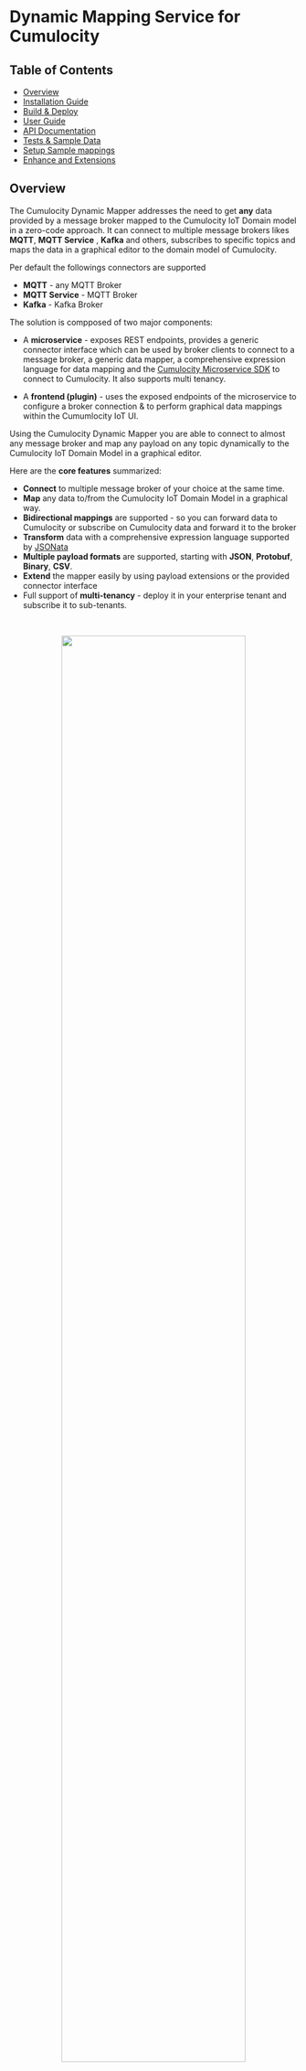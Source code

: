 # Dynamic Mapping Service for Cumulocity

## Table of Contents
- [Overview](#overview)
- [Installation Guide ](#installation-guide)
- [Build & Deploy](#build--deploy)
- [User Guide](#user-guide)
- [API Documentation](#api-documentation)
- [Tests & Sample Data](#tests--sample-data)
- [Setup Sample mappings](#setup-sample-mappings)
- [Enhance and Extensions](#enhance-and-extensions)

## Overview

The Cumulocity Dynamic Mapper addresses the need to get **any** data provided by a message broker mapped to the Cumulocity IoT Domain model in a zero-code approach.
It can connect to multiple message brokers likes **MQTT**, **MQTT Service** , **Kafka** and others, subscribes to specific topics and maps the data in a graphical editor to the domain model of Cumulocity.

Per default the followings connectors are supported
* **MQTT** - any MQTT Broker
* **MQTT Service** - MQTT Broker 
* **Kafka** - Kafka Broker

The solution is compposed of two major components:

* A **microservice** - exposes REST endpoints, provides a generic connector interface which can be used by broker clients to
connect to a message broker, a generic data mapper, a comprehensive expression language for data mapping and the
[Cumulocity Microservice SDK](https://cumulocity.com/guides/microservice-sdk/introduction/) to connect to Cumulocity. It also supports multi tenancy.

* A **frontend (plugin)** - uses the exposed endpoints of the microservice to configure a broker connection & to perform 
graphical data mappings within the Cumumlocity IoT UI.

Using the Cumulocity Dynamic Mapper you are able to connect to almost any message broker and map any payload on any topic dynamically to
the Cumulocity IoT Domain Model in a graphical editor.

Here are the **core features** summarized:

* **Connect** to multiple message broker of your choice at the same time.
* **Map** any data to/from the Cumulocity IoT Domain Model in a graphical way.
* **Bidirectional mappings** are supported - so you can forward data to Cumulocity or subscribe on Cumulocity data and forward it to the broker
* **Transform** data with a comprehensive expression language supported by [JSONata](https://jsonata.org/) 
* **Multiple payload formats** are supported, starting with **JSON**, **Protobuf**, **Binary**, **CSV**.
* **Extend**  the mapper easily by using payload extensions or the provided connector interface
* Full support of **multi-tenancy** - deploy it in your enterprise tenant and subscribe it to sub-tenants.

<br/>
<p align="center">
<img src="resources/image/Dynamic_Mapper_Mapper.jpg"  style="width: 80%;" />
</p>
<br/>

### Architecture
The architecture of the components consists of the following components:

<p align="center">
<img src="resources/image/Dynamic_Mapper_Architecture.png"  style="width: 100%;" />
</p>
<br/>
The light blue components are part of this project which are:

* three default connectors for..
  * **MQTT client** - using [hivemq-mqtt-client](https://github.com/hivemq/hivemq-mqtt-client) to connect and subscribe to MQTT brokers
  * **MQTT Service client** - using hivemq-mqtt-client to connect to MQTT Service
  * **Kafka connector** - to connect to Kafka brokers
* **Data mapper** - handling of received messages via connector and mapping them to a target data format for Cumulocity IoT. 
Also includes an expression runtime [JSONata](https://jsonata.org) to execute expressions
* **C8Y client** - implements part of the Cumulocity IoT REST API to integrate data
* **REST endpoints** - custom endpoints which are used by the MQTT Frontend or can be used to add mappings programmatically
* **Mapper frontend** - A plugin for Cumulocity IoT to provide an UI for MQTT Configuration & Data Mapping

> **Please Note:** When using MQTT or any other Message Broker beside MQTT Service you need to provide this broker available yourself to use the Dynamic Mapper.

The mapper processes messages in both directions:
1. `INBOUND`: from Message Broker to C8Y
2. `OUTBOUND`: from C8Y to Message Broker

The Dynamic Mapper can be deployed as a **multi tenant microservice** which means you can deploy it once in your enterprise tenant and subscribe additional tenants using the same hardware resources.
It is also implemented to support **multiple broker connections** at the same time. So you can combine multiple message brokers sharing the same mappings.
This implies of course that all of them use the same topic structure and payload otherwise the mappings will fail.

### Known Limitation and Disclaimer

As we already have a very good C8Y API coverage for mapping not all complex cases might be supported. Currently, the 
following Mappings are supported:

* inventory
* events
* measurements
* alarms
* operations (outbound to devices)

A mapping is defined of mapping properties and substitutions. The substitutions are mapping rules copying date from the incoming payload to the payload in the target system. These substitutions are defined using the standard JSONata as JSONata expressions. These JSONata expressions are evaluated in two different libraries:
1. `dynamic-mapping-ui`: (nodejs) [npmjs JSONata](https://www.npmjs.com/package/jsonata) and
2. `dynamic-mapping-service` (java): [JSONata4Java](https://github.com/IBM/JSONata4Java)
Please be aware that slight in differences in the evaluation of these expressions exist.

Differences in more advanced expressions can occur. Please test your expressions before you use advanced elements.

### Contribution
> **Pull Requests adding connectors, mappings for other data formats or additional functionally are welcomed!**

## Installation Guide

### Prerequisites

In your Cumulocity IoT Tenant you must have the **microservice** feature subscribed. Per default this feature is not
available and must be provided by administrators of the instance you are using.

Make sure to use a user with admin privileges in your Tenant.

### Installation

You need to install two components to your Cumulocity IoT Tenant:

1. microservice - (Java)
2. web app plugin - (angular/Cumulocity WebSDK)

Both are provided as binaries in [releases](https://github.com/SoftwareAG/cumulocity-generic-mqtt-agent/releases). Download 
the binaries from the latest release and upload them to your Cumulocity IoT Tenant.

#### Microservice

In your Enterprise Tenant or Tenant navigate to "Administration" App, go to "Ecosystem" -> "Microservices" and click on "Add Microservice" on the top right.

Select the `dynamic-mapping-service.zip`.
Make sure that you subscribe the microservice to your tenant when prompted

#### Web app plugin

#### Community store

The Web App Plugin is part of the community plugins and should be available directly in your Tenant under
"Administration" -> "Ecosystem" -> "Extensions". Just click on "dynamic-mapping" and click on "install plugin".

> **_NOTE:_** We need to clone the Administration app to add the plugin to it

After successful upload go to "All Applications" and click on "Add Application". Select "Duplicate existing application" and afterward "Administration".

<p align="center">
<img src="resources/image/Generic_Mapping_DuplicateApp.png" style="width: 40%;" />
</p>
<br/>

Now select the cloned Administration App and go to the "Plugin" Tab. Click on "Install Plugin" and select "MQTT configuration plugin"

<p align="center">
<img src="resources/image/Generic_Mapping_PluginInstalled.png" style="width: 50%;" />
</p>
<br/>

#### Manual
If you made changes or your want to upload the plugin manually you can do that by following these steps:

1. In "Administration" App go to "Ecosystem" -> "Packages" and click on "Add Application" on the top right.
2. Select `dynamic-mapping-ui.zip` and wait until it is uploaded.

Follow the steps from the point above to assign the plugin to your Administration App.

## Build & Deploy

### Prerequisites
Make sure that [Docker](https://www.docker.com/), [Apache Maven](https://maven.apache.org/) and [Node.js](https://nodejs.org/) are installed and running on your computer.

### Backend - Microservice
Run `mvn clean package` in folder `dynamic-mapping-service` to build the Microservice which will create a ZIP archive you can upload to Cumulocity.
Just deploy the ZIP to the Cumulocity Tenant like described [here](https://cumulocity.com/guides/users-guide/administration/#uploading-microservices).

### Frontend - Plugin
Run `npm run build` in folder `dynamic-mapping-ui` to build the Front End (plugin) for the Administration which will build a plugin.
Run `npm run deploy` in folder `dynamic-mapping-ui` to deploy the Front End (plugin) to your Cumulocity tenant.
The Frontend is build as [Cumulocity plugin](https://cumulocity.com/guides/web/tutorials/#add-a-custom-widget-with-plugin).

## User Guide

### Permissions
The solution differentiates between two different roles:
1. `ROLE_MAPPING_ADMIN`: can use/access all tabs, including **Configuration**, **Processor Extension**. In addition, the relevant endpoints in `MappingRestController`:

   1.1. `POST /configuration/connection`

   1.2. `POST /configuration/service`

   1.3 `DELETE /extension/{extensionName}`

   are accessible.
2. `ROLE_MAPPING_CREATE`: can't use/access tabs **Configuration**, **Processor Extension**.

The two roles have to be assigned in the Web UI **Adminisitration**, see [here](https://cumulocity.com/guides/users-guide/administration/#managing-permissions).

The available tabs for `ROLE_MAPPING_ADMIN` are as follows:
![ROLE_MAPPING_ADMIN](./resources/image/Generic_Mapping_UI_AdminRole_Tabs.png)

The available tabs for `ROLE_MAPPING_CREATE` are as follows:
![ROLE_MAPPING_CREATE](./resources/image/Generic_Mapping_UI_CreateRole_Tabs.png)

### Configuration connector to broker

The configurations are persisted as tenant options in the Cumulocity Tenant and can be manged using the following UI.\
The table of configured connectors to different brokers can be:
* deleted
* enabled / disabled
* updated / copied

<p align="center">
<img src="resources/image/Generic_Mapping_Connector_Overview.png"  style="width: 70%;" />
</p>
<br/>

Furthermore, new connectors can be added. The UI is shown on the following screenshot. In the modal dialog you have to first select the type of connector. Currently we support the following connectors:
* MQTT:  supports connections to MQTT version 3.1.1 over websocket and tcp
* MQTT Service: this connector is a special case of the MQTT connector, to connect to the Cumulocity MQTT Service
* Kafka: is an initial implementation for connecting to Kafka brokers. It is expected that the implementation of the connector has to be adapted to the specific needs of your project. This applies to configuration for security, transactions, key and payload serialization ( currently StringSerializer)...

The configuration properties are dynamically adapted to the configuration parameter for the chosen connector type:

<p align="center">
<img src="resources/image/Generic_Mapping_Connector_Edit.png"  style="width: 70%;" />
</p>
<br/>

The settings for the Kafka connector can be seen on the following screenshot:

<p align="center">
<img src="resources/image/Generic_Mapping_Connector_Edit.png"  style="width: 70%;" />
</p>
<br/>


When you add or change a connection configuration it happens very often that the parameter are incorrect and the connection fails. In this case the connection to the MQTT broker cannot be established and the reason is not known. To identify the incorrect parameter you can follows the error messages in the connections logs on the same UI:
<p align="center">
<img src="resources/image/Generic_Mapping_Connector_Monitoring.png"  style="width: 70%;" />
</p>
<br/>

### Definition and Activation of  mappings

#### Table of mappings

Once the connection to a broker is configured and successfully enabled you can start defining mappings. The mappings table is the entry point for:
1. Creating new mappings: Press button `Add mapping`
2. Updating existing mapping: Press the pencil in the row of the relevant mapping
3. Deleting existing mapping: Press the "-" icon in the row of the relevant mapping to delete an existing mappings
4. Importing new mappings
5. Exporting defined mappings

To change a mapping it has to be deactivated.After changes are made the mapping needs to be activated again. The updated version of the mapping is deployed automatically and applied immediately when new messages are sent to the configure mapping topic.

#### Define mappings from source to target format (Cumulocity REST format)

Mappings are persisted as Managed Objects and can be easily changed, deleted or migrated.

##### Expression Language

In addition to using plain properties of the source payload, you can apply functions on the payload properties. This covers a scenario where a device name should be a combination of a generic name and an external device Id.
Complex mapping expressions are supported by using [JSONata](https://jsonata.org). \
In this case the following function could be used:
```$join([device_name, id])```. 

Further example for JSONata expressions are:
* to convert a UNIX timestamp to ISO date format use:
      <code>$fromMillis($number(deviceTimestamp))</code>
* to join substring starting at position 5 of property <code>txt</code> with device
      identifier use: <code>$join([$substring(txt,5), "-", id])</code>

>**_NOTE:_**
> * escape properties with special characters with <code>`</code>. The property
        <code>customer-1</code> becomes <code>`customer-1`</code>
> * function chaining using <code>~></code> is not supported, instead use function
        notation. The expression <code>Account.Product.(Price * Quantity) ~> $sum()</code>
        becomes <code>$sum(Account.Product.(Price * Quantity))</code>

#### Wizard to define a mapping

Creation of the new mapping starts by pressing `Add Mapping`. On the next modal UI you can choose the mapping type depending on the structure of your payload. Currently there is support for:
1. `JSON`: if your payload is in JSON format
1. `FLAT_FILE`: if your payload is in a CSV format
1. `GENERIC_BINARY`: if your payload is in HEX format
1. `PROTOBUF_STATIC`: if your payload is a serialized protobuf message
1. `PROCESSOR_EXTENSION`: if you want to process the message yourself, by registering a processor extension


<p align="center">
<img src="resources/image/Generic_Mapping_AddMapping.png"  style="width: 70%;" />
</p>
<br/>

The wizard to define a mapping consists of the steps:

1. Select the type of mapping:
* `JSON`
* `FLAT_FILE`
* `GENERIC_BINARY`
* `PROTOBUF_STATIC`
* `PROCESSOR_EXTENSION`
___
  **NOTE:**
Payload for ```FLAT_FILE``` and ```GENERIC_BINARY``` are wrapped.
For example for a flat file messages:

```
{
  "message": "oil,100,1666863595",
}
```
You can use the JSONata function ```$split(str, separator)``` for splitting the payload, e.g:
```
$split(message,",")[1]
```
splits the payload and return the second field: ```100```.

And for the binary payload is encoded as hex string:
```
{
  "message": "0x575",
}
```
Using appropriate JSONata expression you can parse the payload:
```
$number(message) & " C"
```

> **Please Note:** Currently this works only with a pached version of the [JSONata library](https://github.com/IBM/JSONata4Java)  due to the missing support for hexadecimal number in the current in the original version. The original implementation of the `$number()` function only works for decimal numbers. An [issue](https://github.com/IBM/JSONata4Java/issues/305) is pending for resolution.
The JSONata function `$parseInteger()` is not supported by [JSONata library](https://github.com/IBM/JSONata4Java) and can't be used.

___

1. Define the properties of the topic and API to be used
2. Define the templates for the source and target, in JSON format. The source payload can be in any custom JSON format. the target format has to follow the schemsa for Alarm, Events, Measurements or Inventory, [see Cumulocity OpenAPI](https://cumulocity.com/api/).
3. Test the mapping by applying the transformation and send the result to a test device.

##### Define topic properties

In the first wizard step properties for the topic are defined.
<p align="center">
<img src="resources/image/Generic_Mapping_TopicDefinition.png"  style="width: 70%;" />
</p>
<br/>

For the mappings we differentiate between a **subscription topic** and a **template topic**:

For outbound mappings the properties are slightly different. Most important are the properties:
1. `filterOutbound`: The Filter Outbound can contain one fragment name to associate a
                      mapping to a Cumulocity MEAO. If the Cumulocity MEAO contains this fragment, the mapping is
                      applied.
2. `publishTopic`: MQTT topic to publish outbound messages to.

<p align="center">
<img src="resources/image/Generic_Mapping_TopicDefinition_Outbound.png"  style="width: 70%;" />
</p>
<br/>

For an outbound mapping to be applied two conditions have to be fulfilled: 
1. the Cumulocity MEAO message has to have a fragment that is defined in property `filterOutbound`
2. for the device a Notification 2.0 subscription has to be created. This is done using the following dialog:
<p align="center">
<img src="resources/image/Generic_Mapping_MappingTemplate_Outbound_subscription.png"  style="width: 70%;" />
</p>
<br/>

##### Subscription Topic

This is the topic which is actually subscribed on in the broker. It can contain wildcards, either single level "+" or multilevel "#".
This must be supported by the configured message broker.
>**_NOTE:_** Multi-level wildcards can only appear at the end of topic. The topic "/device/#/west" is not valid.
Examples of valid topics are: "device/#", "device/data/#", "device/12345/data" etc.

##### Mapping Topic

The template topic is the key of the persisted mapping. The main difference to the subscription topic is that
a template topic can have a path behind the wildcard for the reason as we can receive multiple topics on a wildcard which might be mapped differently.\
Examples are: "device/+/data, "device/express/+", "device/+"\
In order to use sample data instead of the wildcard you can add a Mapping Topic Sample, which must have the same structure, i.e. same level in the topic and when explicit name are used at a topic level in the Mapping Topic they must exactly be the same in the Mapping Topic Sample.
The levels of the Mapping Topic are split and added to the payload:
```
  "_TOPIC_LEVEL_": [
    "device",
    "express",
    "berlin_01"
  ]
```
The entries in the ```_TOPIC_LEVEL_``` can be used to resolve the external device identifier to the internal Cumulocity Id.
The additional property ```_TOPIC_LEVEL_``` is added to the source template shown in the next wizard step. It must not be deleted when editing the JSON source template.

##### Snooping payloads on source topic

Very often you want to use the payloads of existing JSON messages as a sample to define the source template. This can be achieved by listening and recording - **snooping** - messages on a topic.

In order to record JSON payloads on the defined topic a subscription records the payloads and saves them for later use in a source template.

The snooping process goes through the steps **ENABLED** -> **STARTED** -> **STOPPED**.

If a payload is found the status moves to **STARTED**. This is indicated in the last column of the mapping table, where the number of payloads snooped so far is shown.

##### Enable snooping payloads on source topic

To enable snooping select ```ENABLED``` in the drop down as shown in the screenshot below. This starts the snooping process and the microservice subscribes to the related topic and records the received payloads.


<p align="center">
<img src="resources/image/Generic_Mapping_EnableSnooping.png"  style="width: 70%;" />
</p>
<br/>

##### Map Device Identifier

Connected devices send their data using an external device identifier, e.g. IMEI, serial number, ... In this case the external id has to be used for looking to the device id used by Cumulocity. To achieve this the entries in the ```_TOPIC_LEVEL_``` can be used to resolve the external device identifier to an internal Cumulocity id. When a payload from this device arrives at runtime the external id is used to lookup the corresponding internal Cumulocity id with the help of a external id type.


##### Define templates and substitutions for source and target payload

In the second wizard step, shown on the screenshot below the mapping is further defined:
1. Editing the source template directly
2. Editing the target template directly


<p align="center">
<img src="resources/image/Generic_Mapping_MappingTemplate.png"  style="width: 70%;" />
</p>
<br/>

In order to define a substitution (a substitution substitutes values in the target payload with values extracted at runtime from the source payload), the UI offers the following feaoptionstures:
1. Add new substitution by pressing button "Add substitution". Further details for the substitution can be defined in the next modal dialog. See as well the next paragraph.
2. Update an existing substitution, by selecting the substitution in the table of substitutions in the lower section of the wizard. Then press button  "Update substitution" 
3. Delete an existing substitution, by pressing the button with the red minus

<p align="center">
<img src="resources/image/Generic_Mapping_MappingTemplate_annnotated.png"  style="width: 70%;" />
</p>
<br/>

To define a new substitution the following steps have to be performed:
1. Select a property in the source JSON payload by click on the respective property. Then the JSONpath is appears in the field with the label ```Evaluate Expression on Source```
1. Select a property in the target JSON payload by click on the respective property. Then the JSONpath is appears in the field with the label ```Evaluate Expression on Target```
>**_NOTE:_** Use the same <a href="https://jsonata.org" target="_blank">JSONata</a>
              expressions as in the source template. In addition you can use <code>$</code> to merge the 
              result of the source expression with the existing target template. Special care is 
              required since this can overwrite mandatory Cumulocity attributes, e.g. <code>source.id</code>.  This can result in API calls that are rejected by the Cumulocity backend!

3. Press the button "Add substitution". In the next modal dialog the following details can be specified:
   1. Select option ```Expand Array``` if the result of the source expression is an array and you want to generate any of the following substitutions:
      * ```multi-device-single-value```
      * ```multi-device-multi-value```
      * ```single-device-multi-value```\
  Otherwise an extracted array is treated as a single value, see [Different type of substitutions](#different-type-of-substitutions).
   1. Select option ```Resolve to externalId``` if you want to resolve system Cumulocity Id to externalId using externalIdType. This can only be used for OUTBOUND mappings.
   1. Select a ```Reapir Strategy``` that determines how the mapping is applied:
      *  ```DEFAULT```: Map the extracted values to the attribute addressed on right side
      *  ```USE_FIRST_VALUE_OF_ARRAY```: When the left side of the mapping returns an array, only use the 1. item in the array and map this to the right side
      *  ```USE_LAST_VALUE_OF_ARRAY```: When the left side of the mapping returns an array, only use the last item in the array and map this to the right side
      *  ```REMOVE_IF_MISSING```: When the left side of the mapping returns no result (not NULL), then delete the attribute (that is addressed in mapping) in the target on the right side. This avoids empty attribute, e.d. ```airsensor: undefined```
      *  ```REMOVE_IF_NULL```: When the left side of the mapping returns ```null```, then delete the attribute (that is addressed in mapping) in the target on the right side. This avoids empty attribute, e.d. ```airsensor: undefined```
<p align="center">
<img src="resources/image/Generic_Mapping_MappingTemplate_EditModal.png"  style="width: 70%;" />
</p>
<br/>

>**_NOTE:_** When adding a new substitution the following two consistency rules are checked:
>1. Does another substitution for the same target property exist? If so, a modal dialog appears and asks the user for confirmation to overwrite the existing substitution.
>2. If the new substitution defines the device identifier, it is checked if another substitution already withe the same property exists. If so, a modal dialog appears and asks for confirmation to overwrite the existing substitution.


To avoid inconsistent JSON being sent to the Cumulocity API the defined target tmeplate are validated with schemas. These are defined for all target payloads (Measurement, Event, Alarm, Inventory). The schemas validate if required properties are defined and if the time is in the correct format.

In the sample below, e.g. a warning is shown since the required property ```source.id``` is  missing in the payload.


<p align="center">
<img src="resources/image/Generic_Mapping_MappingTemplate_SchemaValidation_annnotated.png"  style="width: 70%;" />
</p>
<br/>

##### Different type of substitutions
When you define an expression or a path in the source payload for a substitution the result can be one of the following cases:
1. **if** the result is a scalar value, e.g. ```10.4``` for a single value **and**
     * **if** only one device is identified in the payload \
      **then** only one Cumulocity MEA-request is generated from this payload.\
     This is a **single-device-single-value** mapping.
     * **if** multiple devices are identified, e.g. ```["device_101023", "device_101024"]``` in the payload \
      **then** multiple Cumulocity MEA-requests or inventory requests - depending on the used targetAPI in the mapping - are generated from this payload. This only makes sense for creating multiple devices.\
      This is a **multi-device-single-value** mapping.
2. **if** the result is an array, e.g. ```[10.4, 20.9]``` for multiple measurements values **and**
    * **if** multiple devices are identified , e.g. ```["device_101023","device_101024"]``` \
      **then**  multiple Cumulocity MEA-requests are generated from this single payload. In this case two requests: 
      1. request: for device ```"device_101023"``` and value ```10.4```
      2. request: for device ```"device_101024"``` and value ```20.9``` 

      This is a **multi-device-multi-value** mapping.

    * **if** a single devices is identified , e.g. ```"device_101023"``` \
     **then**  multiple Cumulocity MEA-requests are generated from this single payload. In this case two requests: 
      1. request: for device ```"device_101023"``` and value ```10.4```
      2. request: for device ```"device_101023"``` and value ```20.9```

      This is a **single-device-multi-value** mapping.

3. the result is an object: this is not supported.

This is illustrated on the following diagram:

<p align="center">
<img src="resources/image/Generic_Mapping_SubstitutionType.png"  style="width: 70%;" />
</p>
<br/>

___
  **NOTE:** If the size of all extracted arrays do not match, then the first values in the array with less items is taken to fill the missing values.\
  To illustrate this behavior, take the following case where:
  * the first expression returns 2 values ```[10.4, 20.9]```
  * the second expression returns 3 dates ```["2022-10-30T04:10:00.000Z", "2022-10-30T04:11:00.000Z", "2022-10-30T04:12:00.000Z"]```
  * the third expression returns 3 ids ```["device_101023","device_101024","device_101025"]```

  then three requests are generated:
  1. request: for device ```"device_101023"```, timestamp ```2022-10-30T04:10:00.000Z``` and value ```10.4```
  1. request: for device ```"device_101024"```, timestamp ```2022-10-30T04:11:00.000Z``` and value ```20.9```
  1. request: for device ```"device_101025"```, timestamp ```2022-10-30T04:12:00.000Z``` and value ```10.4```
___

#### Test transformation from source to target format

To test the defined transformation, press the button ```Transform test message```. The result of the transformation and any errors are displayed.
On test transformation can result in multiple Cumulocity requests, e.g. when a measurement is created for a device that is implicitly created, then two requests result from this transformation.
To iterate and show all results press the button ```Show Next Test Result```.



<p align="center">
<img src="resources/image/Generic_Mapping_TestTransformation.png"  style="width: 70%;" />
</p>
<br/>

When the transformation is tested and the resulting request are sent to Cumulocity, this result respective test devices are generated. These can be viewed on the tab ```Testing```. Generated devices can be deleted.
All generated test devices have a fragment ```d11r_testDevice```.


<p align="center">
<img src="resources/image/Generic_Mapping_TestDevices.png"  style="width: 70%;" />
</p>
<br/>


#### Send transformed test message to test device in Cumulocity

To send the transformed payload to a test device, press the button ```Send test message```. If an error occurs this is shown in the UI.


<p align="center">
<img src="resources/image/Generic_Mapping_SendTestMessageToCumulocity.png"  style="width: 70%;" />
</p>
<br/>

#### Use snooped payloads in source templates

In order to use a previously snooped payload click the button
```Snooped templates```. Multiples activation of this button iterates over all the recorded templates.


<p align="center">
<img src="resources/image/Generic_Mapping_MappingTemplate_Snooping_annnotated.png"  style="width: 70%;" />
</p>
<br/>

#### Update existing Mapping

To avoid inconsistencies when updating the properties of a mapping, active mapping are locked - ```READ_ONLY``` - and can't be updated. All properties of the mapping are protected from changes.
This can be seen on the following screenshot:

<p align="center">
<img src="resources/image/Generic_Mapping_TopicDefinition_ReadOnly.png"  style="width: 70%;" />
</p>
<br/>

To allow updating an activated mapping it has to be deactivated in the list of all mapping, please refer to the following screenshot:

<p align="center">
<img src="resources/image/Generic_Mapping_MappingTable_annotated.png"  style="width: 70%;" />
</p>
<br/>

#### Import & Export Mappings

On the tag with `Ìnbound Mappings` and `Outbound Mappings` you can import mappings from a JSON file. A Sample cane be found [here - Inbound](resources/script/mapping/sampleMapping/mappings-INBOUND.json) and [here - Outbound](resources/script/mapping/sampleMapping/mappings-OUTBOUND.json).
You can as well export all or a single mapping.
The import dialog can be seen on the following screenshot:

<p align="center">
<img src="resources/image/Generic_Mapping_MappingTable_Import.png"  style="width: 70%;" />
</p>
<br/>



#### Processing Extensions

When you choose the mapping type  ```PROCESSOR_EXTENSION``` the wizard for defining your mapping changes. On the second step you are not be able to change the source format of the inbound message and define substitutions. This is done by the processor extension. Instead you are able to choose a processor extension by selecting the respective message in the dropdown:

<p align="center">
<img src="resources/image/Generic_Mapping_MappingTemplate_ProtobufMessage_annnotated.png"  style="width: 70%;" />
</p>
<br/>

Using the tab ```Processor Extension``` you can upload your own processor extension. After the upload the mircroservice has to be re-subscribed in order to load the extensions. This does not happen dynamically.

<p align="center">
<img src="resources/image/Generic_Mapping_ProcessorExtensionInbound.png"  style="width: 70%;" />
</p>
<br/>

The following guide lays out the steps to create and use a processor extension:

<p align="center">
<img src="resources/image/Generic_Mapping_ProcessorExtensionInbound_Guide.png"  style="width: 70%;" />
</p>
<br/>



#### Monitoring

On the monitoring tab ```Monitoring``` you can see how a specific MQTT mapping performs since the last activation in the microservice.


<p align="center">
<img src="resources/image/Generic_Mapping_Monitoring.png"  style="width: 70%;" />
</p>
<br/>

A chart shows a summary with numbers of all successfully processed messages and those raising errors. 

<p align="center">
<img src="resources/image/Generic_Mapping_MonitoringChart.png"  style="width: 70%;" />
</p>
<br/>

#### Mapping Tree

On the tab ```Mapping Tree``` you can see how the registered mappings are organised in a tree. This can be very helpful in case of tracing any errors.



<p align="center">
<img src="resources/image/Generic_Mapping_MappingTree.png"  style="width: 70%;" />
</p>
<br/>

## API Documentation

The mapping microservice provides endpoints to control the lifecycle and manage mappings. in details these endpoint are:
1. ```.../configuration/connection```: retrieve and change the connection details to the MQTT broker
2. ```.../configuration/serice```: retrieve and change the configuration details, e.g. loglevel of the mapping service
3. ```.../operation```: execute operation: reload mappings, connect to broker, disconnect from broker, reset the monitoring statistic, reload extensions
4. ```.../monitoring/status/connector```: retrieve service status: is microservice connected to broker, are connection details loaded
5. ```.../monitoring/status/mapping```: retrieve mapping status: number of messages, errors processed per mapping
6. ```.../monitoring/tree```: all mappings are organised in a tree for efficient processing and resolving the mappings at runtime. This tree can be retrieved for debugging purposes.
7. ```.../monitoring/subscriptions```: retrieve all active subscriptions.
8. ```.../mapping```: retrieve, create, delete, update mappings
9. ```.../test/{method}?topic=URL_ENCODED_TOPIC```: this endpoint allows testing of a payload. The send parameter (boolean)  indicates if the transformed payload should be sent to Cumulocity after processing. The call return a list of ```ProcessingContext``` to record which mapping processed the payload and the outcome of the mapping process as well as error
10. ```.../extension/```: endpoint to retrieve a list of all extensions
11. ```.../extension/{extension-name}```: endpoint to retrieve/delete a specific extension

## Tests & Sample Data

### Load Test
In the resource section you find a test profil [jmeter_test_01.jmx](./resources/script/performance/jmeter_test_01.jmx) using the performance tool ```jmeter``` and an extension for MQTT: [emqx/mqtt-jmeter](https://github.com/emqx/mqtt-jmeter).
This was used to run simple loadtest.

## Setup Sample mappings

A script to create sample mappings can be found [here](./resources/script/mapping/import_mappings_01.py).
You have to start it as follows:
```
#python3 resources/script/mapping/import_mappings_01.py -p <YOUR_PASSWORD> -U <YOUR_TENANT> -u <YOUR_USER> -f resources/script/mapping/sampleMapping/sampleMappings_02.json
```

The mappings with inputs and substitutions are explained in the [sample document](./resources/script/mapping/sampleMapping/sampleMappings_02.html).

## Enhance and Extensions

### Custom message broker connector

Additional connectors supporting different message brokers can be added to the dynamic mapper.
For that an abstract Class [AConnectorClient](./dynamic-mapping-service/src/main/java/dynamic/mapping/connector/core/client/AConnectorClient.java) must be implemented handling the basic methods of a message broker like  `connect`, `subscribe` and `disconnect`.
In addition a Callback must be implemented handling the message broker typical messages and forwarding it to a [GenericMessageCallback](./dynamic-mapping-service/src/main/java/dynamic/mapping/connector/core/callback/GenericMessageCallback.java)

Check out the [MQTTCallback](./dynamic-mapping-service/src/main/java/dynamic/mapping/connector/mqtt/MQTTCallback.java) as an example implementation.

### Mapper Extensions
In the folder [dynamic.mapping.processor.extension](./dynamic-mapping-service/src/main/java/dynamic/mapping/processor/extension) you can implement  the Interface `ProcessorExtensionInbound<O>` to implement the processing of your own messages. Together with the Java representation of your message you can build your own processor extension.
This needs to be packages in a ```jar``` file. The extension packaged as a ```jar``` you can upload this extension using the tab ```Processor Extension```, see [Processing Extensions (Protobuf, ...)](#processing-extensions-protobuf) for details.
In order for the mapper backend (```dynamic-mapping-service```) to find your extension you need to add the properties file ```extension-external.properties```. The content could be as follows:
```
CustomEvent=external.extension.processor.dynamic.mapping.ProcessorExtensionInboundCustomEvent
CustomMeasurement=external.extension.processor.dynamic.mapping.ProcessorExtensionInboundCustomMeasurement
```

The steps required for a external extension are as follows. The extension:
1. has to implement the interface <code>ProcessorExtensionInbound<O></code> 
2. be registered in the properties file <code>dynamic-mapping-extension/src/main/resources/extension-external.properties</code>
3. be developed/packed in the maven module <code>dynamic-mapping-extension</code>. **Not** in the maven module <code>dynamic-mapping-service</code>. This is reserved for internal extensions.
4. be uploaded through the Web UI.

> **_NOTE:_** When you implement <code>ProcessorExtensionInbound<O></code> an additional <code>RepairStrategy.CREATE_IF_MISSING</code> can be used. This helps to address mapping cases, where you want to create a mapping that adapts to different structures of source payloads. It is used to create a node in the target if it doesn't exist and allows for using mapping with dynamic content. See [sample 25](./resources/script/mapping/sampleMapping/SampleMappings_06.pdf).

A sample how to build an extension is contained in the maven module [dynamic-mapping-extension](./dynamic-mapping-extension).
The following diagram shows how the dispatcher handles messages with different format:

TODO Replace picture
<p align="center">
<img src="resources/image/Generic_Mapping_Dispatcher.png"  style="width: 70%;" />
</p>
<br/>

______________________
These tools are provided as-is and without warranty or support. They do not constitute part of the Software AG product suite. Users are free to use, fork and modify them, subject to the license agreement. While Software AG welcomes contributions, we cannot guarantee to include every contribution in the master project.

Contact us at [TECHcommunity](mailto:technologycommunity@softwareag.com?subject=Github/SoftwareAG) if you have any questions.

